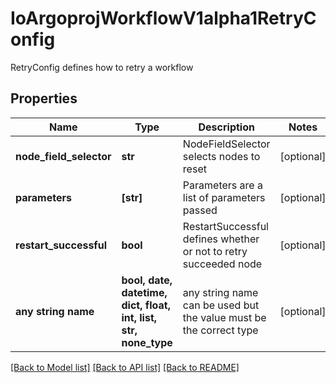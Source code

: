 # IoArgoprojWorkflowV1alpha1RetryConfig

RetryConfig defines how to retry a workflow

## Properties
Name | Type | Description | Notes
------------ | ------------- | ------------- | -------------
**node_field_selector** | **str** | NodeFieldSelector selects nodes to reset | [optional] 
**parameters** | **[str]** | Parameters are a list of parameters passed | [optional] 
**restart_successful** | **bool** | RestartSuccessful defines whether or not to retry succeeded node | [optional] 
**any string name** | **bool, date, datetime, dict, float, int, list, str, none_type** | any string name can be used but the value must be the correct type | [optional]

[[Back to Model list]](../README.md#documentation-for-models) [[Back to API list]](../README.md#documentation-for-api-endpoints) [[Back to README]](../README.md)



